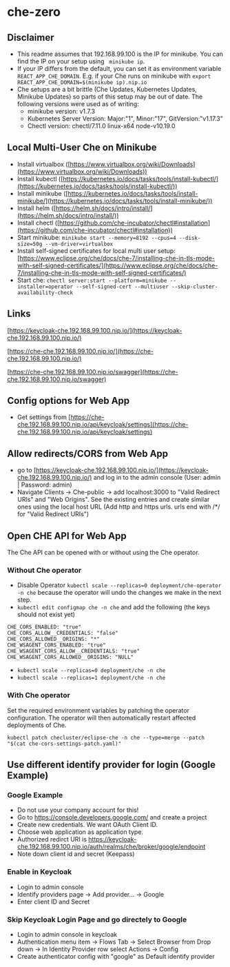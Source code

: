 # che-zero

## Disclaimer

* This readme assumes that 192.168.99.100 is the IP for minikube. You can find the IP on your setup using ` minikube ip`.
* If your IP differs from the default, you can set it as environment variable `REACT_APP_CHE_DOMAIN`. E.g. if your Che runs on minikube with `export REACT_APP_CHE_DOMAIN=$(minikube ip).nip.io`
* Che setups are a bit brittle (Che Updates, Kubernetes Updates, Minikube Updates) so parts of this setup may be out of date. The following versions were used as of writing:
  * minikube version: v1.7.3
  * Kubernetes Server Version: Major:"1", Minor:"17", GitVersion:"v1.17.3"
  * Chectl version: chectl/7.11.0 linux-x64 node-v10.19.0

## Local Multi-User Che on Minikube

* Install virtualbox ([https://www.virtualbox.org/wiki/Downloads](https://www.virtualbox.org/wiki/Downloads))
* Install kubectl ([https://kubernetes.io/docs/tasks/tools/install-kubectl/](https://kubernetes.io/docs/tasks/tools/install-kubectl/))
* Install minikube ([https://kubernetes.io/docs/tasks/tools/install-minikube/](https://kubernetes.io/docs/tasks/tools/install-minikube/))
* Install helm ([https://helm.sh/docs/intro/install/](https://helm.sh/docs/intro/install/))
* Install chectl ([https://github.com/che-incubator/chectl#installation](https://github.com/che-incubator/chectl#installation))
* Start minikube: `minikube start --memory=8192 --cpus=4 --disk-size=50g --vm-driver=virtualbox`
* Install self-signed certificates for local multi user setup: [https://www.eclipse.org/che/docs/che-7/installing-che-in-tls-mode-with-self-signed-certificates/](https://www.eclipse.org/che/docs/che-7/installing-che-in-tls-mode-with-self-signed-certificates/)
* Start che: `chectl server:start --platform=minikube --installer=operator --self-signed-cert --multiuser --skip-cluster-availability-check`

## Links

[https://keycloak-che.192.168.99.100.nip.io/](https://keycloak-che.192.168.99.100.nip.io/)

[https://che-che.192.168.99.100.nip.io/](https://che-che.192.168.99.100.nip.io/)

[https://che-che.192.168.99.100.nip.io/swagger](https://che-che.192.168.99.100.nip.io/swagger)


## Config options for Web App

* Get settings from [https://che-che.192.168.99.100.nip.io/api/keycloak/settings](https://che-che.192.168.99.100.nip.io/api/keycloak/settings)

## Allow redirects/CORS from Web App

* go to [https://keycloak-che.192.168.99.100.nip.io/](https://keycloak-che.192.168.99.100.nip.io/) and log in to the admin console (User: admin | Password: admin)
* Navigate Clients -> Che-public -> add localhost:3000 to "Valid Redirect URIs" and "Web Origins". See the existing entries and create similar ones using the local host URL (Add http and https urls. urls end with /*/ for "Valid Redirect URIs")

## Open CHE API for Web App

The Che API can be opened with or without using the Che operator.

### Without Che operator

* Disable Operator `kubectl scale --replicas=0 deployment/che-operator -n che` because the operator will undo the changes we make in the next step. 
* `kubectl edit configmap che -n che` and add the following (the keys should not exist yet)
```
CHE_CORS_ENABLED: "true"
CHE_CORS_ALLOW__CREDENTIALS: "false"
CHE_CORS_ALLOWED__ORIGINS: "*"
CHE_WSAGENT_CORS_ENABLED: "true"
CHE_WSAGENT_CORS_ALLOW__CREDENTIALS: "true"
CHE_WSAGENT_CORS_ALLOWED__ORIGINS: "NULL"
```
* `kubectl scale --replicas=0 deployment/che -n che`
* `kubectl scale --replicas=1 deployment/che -n che`

### With Che operator

Set the required environment variables by patching the operator configuration.
The operator will then automatically restart affected deployments of Che.

```
kubectl patch checluster/eclipse-che -n che --type=merge --patch "$(cat che-cors-settings-patch.yaml)"
```

## Use different identify provider for login (Google Example)

### Google Example

* Do not use your company account for this!
* Go to https://console.developers.google.com/ and create a project
* Create new credentials. We want OAuth Client ID. 
* Choose web application as application type.
* Authorized redirct URI is https://keycloak-che.192.168.99.100.nip.io/auth/realms/che/broker/google/endpoint
* Note down client id and secret (Keepass)

### Enable in Keycloak

* Login to admin console
* Identify providers page -> Add provider... -> Google
* Enter client ID and Secret

### Skip Keycloak Login Page and go directely to Google

* Login to admin console in keycloak
* Authentication menu item -> Flows Tab -> Select Browser from Drop down -> In Identity Provider row select Actions -> Config
* Create authenticator config with "google" as Default identify provider